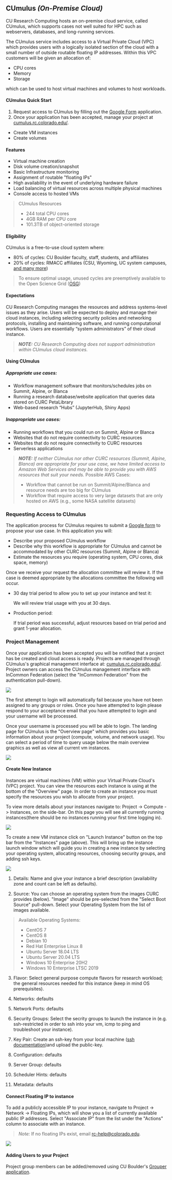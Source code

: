 ## CUmulus _(On-Premise Cloud)_

CU Research Computing hosts an on-premise cloud service, called CUmulus, which supports cases not well suited for HPC such as webservers, databases, and long-running services. 

The CUmulus service includes access to a Virtual Private Cloud (VPC) which provides users with a logically isolated section of the cloud with a small number of outside routable floating IP addresses.  Within this VPC customers will be given an allocation of:
 - CPU cores
 - Memory
 - Storage

which can be used to host virtual machines and volumes to host workloads.

#### CUmulus Quick Start

1) Request access to CUmulus by filling out the [Google Form]() application.
2) Once your application has been accepted, manage your project at [cumulus.rc.colorado.edu/](cumulus.rc.colorado.edu/).
- Create VM instances
- Create volumes

#### Features
- Virtual machine creation
- Disk volume creation/snapshot
- Basic Infrastructure monitoring
- Assignment of routable "floating IPs"
- High availability in the event of underlying hardware failure
- Load balancing of virtual resources across multiple physical machines
- Console access to hosted VMs

> CUmulus Resources
> - 244 total CPU cores
> - 4GB RAM per CPU core
> - 101.3TB of object-oriented storage

#### Eligibility

CUmulus is a free-to-use cloud system where:
- 80% of cycles: CU Boulder faculty, staff, students, and affiliates
- 20% of cycles: RMACC affiliates (CSU, Wyoming, UC system campuses, [and many more](https://rmacc.org/partners)) 

> To ensure optimal usage, unused cycles are preemptively available to the Open Science Grid ([OSG](https://opensciencegrid.org/))

#### Expectations

CU Research Computing manages the resources and address systems-level issues as they arise. Users will be expected to deploy and manage their cloud instances, including selecting security policies and networking protocols, installing and maintaining software, and running computational workflows. Users are essentially “system administrators” of their cloud instance. 

> **_NOTE:_** _CU Research Computing does not support administration within CUmulus cloud instances._

#### Using CUmulus

##### Appropriate use cases:
- Workflow management software that monitors/schedules jobs on Summit, Alpine, or Blanca
- Running a research database/website application that queries data stored on CURC PetaLibrary 
- Web-based research “Hubs” (JupyterHub, Shiny Apps)

##### Inappropriate use cases: 
- Running workflows that you could run on Summit, Alpine or Blanca
- Websites that do not require connectivity to CURC resources
- Websites that do not require connectivity to CURC resources
- Serverless applications

> **_NOTE:_** _If neither CUmulus nor other CURC resources (Summit, Alpine, Blanca) are appropriate for your use case, we have limited access to Amazon Web Services and may be able to provide you with AWS resources that suit your needs._
> Possible AWS Cases:
> - Workflow that cannot be run on Summit/Alpine/Blanca and resource needs are too big for CUmulus
> - Workflow that require access to very large datasets that are only hosted on AWS (e.g., some NASA satellite datasets)

###  Requesting Access to CUmulus

The application process for CUmulus requires to submit a [Google form]() to propose your use case. In this application you will:
- Describe your proposed CUmulus workflow
- Describe why this workflow is appropriate for CUmulus and cannot be accommodated by other CURC resources (Summit, Alpine or Blanca)
- Estimate the resources you require (operating system, CPU cores, disk space, memory)

Once we receive your request the allocation committee will review it. If the case is deemed appropriate by the allocations committee the following will occur.

- 30 day trial period to allow you to set up your instance and test it:

	We will review trial usage with you at 30 days. 

- Production period: 

	If trial period was successful, adjust resources based on trial period and grant 1-year allocation.  

### Project Management

Once your application has been accepted you will be notified that a project has be created and cloud access is ready. Projects are managed through CUmulus's graphical management interface at: [cumulus.rc.colorado.edu/](cumulus.rc.colorado.edu/). Project owners can access the CUmulus management interface with InCommon Federation (select the "InCommon Federation" from the authentication pull-down).

![](cumulus/login.png)

The first attempt to login will automatically fail because you have not been assigned to any groups or roles. Once you have attempted to login please respond to your acceptance email that you have attempted to login and your username will be processed. 

Once your username is processed you will be able to login. The landing page for CUmulus is the "Overview page" which provides you basic information about your project (compute, volume, and network usage). You can select a period of time to query usage below the main overview graphics as well as view all current vm instances.

![](cumulus/overview.png)

#### Create New Instance

Instances are virtual machines (VM) within your Virtual Private Cloud's (VPC) project. You can view the resources each instance is using at the bottom of the "Overview" page. In order to create an instance you must specify the resources you wish to allocate from your project.

To view more details about your instances navigate to: Project -> Compute -> Instances, on the side-bar. On this page you will see all currently running instances(there should be no instances running your first time logging in). 

![](cumulus/instances.png)

To create a new VM instance click on "Launch Instance" button on the top bar from the "Instances" page (above). This will bring up the instance launch window which will guide you in creating a new instance by selecting your operating system, allocating resources, choosing security groups, and adding ssh keys.

![](cumulus/instance_creation.png)

1) Details: Name and give your instance a brief description (availability zone and count can be left as defaults).

2) Source: You can choose an operating system from the images CURC provides (below). "Image" should be pre-selected from the "Select Boot Source" pull-down. Select your Operating System from the list of images available.
> Available Operating Systems:
> - CentOS 7
> - CentOS 8
> - Debian 10
> - Red Hat Enterprise Linux 8
> - Ubuntu Server 18.04 LTS
> - Ubuntu Server 20.04 LTS
> - Windows 10 Enterprise 20H2
> - Windows 10 Enterprise LTSC 2019


3) Flavor: Select general purpose compute flavors for research workload; the general resources needed for this instance (keep in mind OS prerequisites).

4) Networks: defaults

5) Network Ports: defaults

6) Security Groups: Select the secrity groups to launch the instance in (e.g. ssh-restricted in order to ssh into your vm, icmp to ping and troubleshoot your instance).

7) Key Pair: Create an ssh-key from your local machine ([ssh documentation](https://www.ssh.com/academy/ssh/public-key-authentication))and upload the public-key.

8) Configuration: defaults

9) Server Group: defaults

10) Scheduler Hints: defaults

11) Metadata: defaults

#### Connect Floating IP to instance

To add a publicly accessible IP to your instance, navigate to Project -> Network -> Floating IPs, which will show you a list of currently available public IP addresses. Select "Associate IP" from the list under the "Actions" column to associate with an instance. 
> _Note:_ If no floating IPs exist, email [rc-help@colorado.edu](rc-help@colorado.edu).

![](cumulus/floating_ips.png)

#### Adding Users to your Project

Project group members can be added/removed using CU Boulder's [Grouper application](https://oit.colorado.edu/tutorial/grouper-manage-members-email-enabled-groups).





